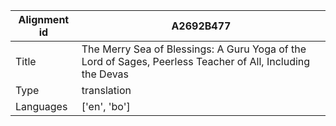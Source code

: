 |Alignment id | A2692B477
| --- | --- 
|Title | The Merry Sea of Blessings: A Guru Yoga of the Lord of Sages, Peerless Teacher of All, Including the Devas 
|Type | translation
|Languages | ['en', 'bo']